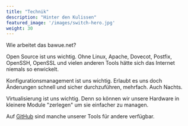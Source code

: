```yaml
---
title: "Technik"
description: "Hinter den Kulissen"
featured_image: '/images/switch-hero.jpg'
weight: 30
---
```


Wie arbeitet das bawue.net?

Open Source ist uns wichtig. Ohne Linux, Apache, Dovecot, Postfix, OpenSSH, OpenSSL und vielen anderen Tools hätte sich das Internet niemals so enwickelt.

Konfigurationsmanagement ist uns wichtig. Erlaubt es uns doch Änderungen schnell und sicher durchzuführen, mehrfach. Auch Nachts.

Virtualisierung ist uns wichtig. Denn so können wir unsere Hardware in kleinere Module "zerlegen" um sie einfacher zu managen.

Auf [GitHub](https://github.com/bawuenet) sind manche unserer Tools für andere verfügbar.
